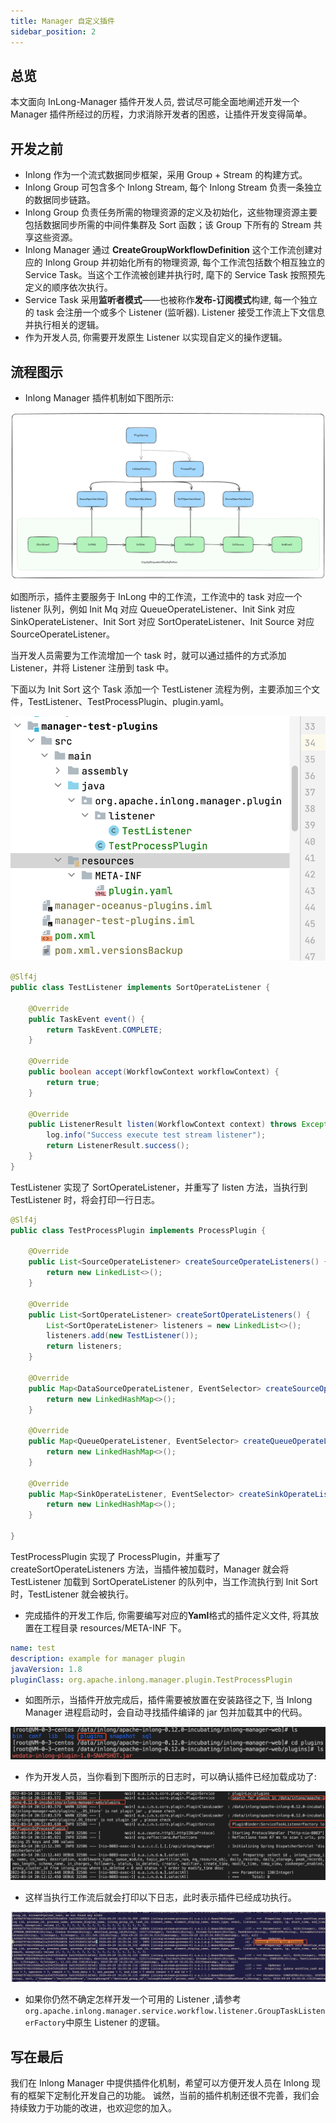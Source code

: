 ```yaml
---
title: Manager 自定义插件
sidebar_position: 2
---
```

## 总览

本文面向 InLong-Manager 插件开发人员, 尝试尽可能全面地阐述开发一个 Manager 插件所经过的历程，力求消除开发者的困惑，让插件开发变得简单。

## 开发之前

- Inlong 作为一个流式数据同步框架，采用 Group + Stream 的构建方式。
- Inlong Group 可包含多个 Inlong Stream, 每个 Inlong Stream 负责一条独立的数据同步链路。
- Inlong Group 负责任务所需的物理资源的定义及初始化，这些物理资源主要包括数据同步所需的中间件集群及 Sort 函数；该 Group 下所有的 Stream 共享这些资源。
- Inlong Manager 通过 **CreateGroupWorkflowDefinition** 这个工作流创建对应的 Inlong Group 并初始化所有的物理资源, 每个工作流包括数个相互独立的 Service Task。当这个工作流被创建并执行时, 麾下的 Service Task 按照预先定义的顺序依次执行。
- Service Task 采用**监听者模式**——也被称作**发布-订阅模式**构建, 每一个独立的 task 会注册一个或多个 Listener (监听器). Listener 接受工作流上下文信息并执行相关的逻辑。
- 作为开发人员, 你需要开发原生 Listener 以实现自定义的操作逻辑。

## 流程图示

- Inlong Manager 插件机制如下图所示:

![](img/inlong_plugin.png)

如图所示，插件主要服务于 InLong 中的工作流，工作流中的 task 对应一个 listener 队列，例如 Init Mq 对应 QueueOperateListener、Init Sink 对应 SinkOperateListener、Init Sort 对应 SortOperateListener、Init Source 对应 SourceOperateListener。

当开发人员需要为工作流增加一个 task 时，就可以通过插件的方式添加 Listener，并将 Listener 注册到 task 中。

下面以为 Init Sort 这个 Task 添加一个 TestListener 流程为例，主要添加三个文件，TestListener、TestProcessPlugin、plugin.yaml。

![](img/plugin.png)

```java
@Slf4j
public class TestListener implements SortOperateListener {

    @Override
    public TaskEvent event() {
        return TaskEvent.COMPLETE;
    }

    @Override
    public boolean accept(WorkflowContext workflowContext) {
        return true;
    }

    @Override
    public ListenerResult listen(WorkflowContext context) throws Exception {
        log.info("Success execute test stream listener");
        return ListenerResult.success();
    }
}
```
TestListener 实现了 SortOperateListener，并重写了 listen 方法，当执行到 TestListener 时，将会打印一行日志。

```java
@Slf4j
public class TestProcessPlugin implements ProcessPlugin {

    @Override
    public List<SourceOperateListener> createSourceOperateListeners() {
        return new LinkedList<>();
    }

    @Override
    public List<SortOperateListener> createSortOperateListeners() {
        List<SortOperateListener> listeners = new LinkedList<>();
        listeners.add(new TestListener());
        return listeners;
    }

    @Override
    public Map<DataSourceOperateListener, EventSelector> createSourceOperateListeners() {
        return new LinkedHashMap<>();
    }

    @Override
    public Map<QueueOperateListener, EventSelector> createQueueOperateListeners() {
        return new LinkedHashMap<>();
    }

    @Override
    public Map<SinkOperateListener, EventSelector> createSinkOperateListeners() {
        return new LinkedHashMap<>();
    }

}
```
TestProcessPlugin 实现了 ProcessPlugin，并重写了 createSortOperateListeners 方法，当插件被加载时，Manager 就会将 TestListener 加载到 SortOperateListener 的队列中，当工作流执行到 Init Sort 时，TestListener 就会被执行。

- 完成插件的开发工作后, 你需要编写对应的**Yaml**格式的插件定义文件, 将其放置在工程目录 resources/META-INF 下。

```yaml
name: test
description: example for manager plugin
javaVersion: 1.8
pluginClass: org.apache.inlong.manager.plugin.TestProcessPlugin
```

- 如图所示，当插件开放完成后，插件需要被放置在安装路径之下, 当 Inlong Manager 进程启动时，会自动寻找插件编译的 jar 包并加载其中的代码。

![](img/plugin_location.png)

- 作为开发人员，当你看到下图所示的日志时，可以确认插件已经加载成功了:

![](img/plugin_log.png)

- 这样当执行工作流后就会打印以下日志，此时表示插件已经成功执行。

![](img/workflow_plugin.png)

- 如果你仍然不确定怎样开发一个可用的 Listener ,请参考`org.apache.inlong.manager.service.workflow.listener.GroupTaskListenerFactory`中原生 Listener 的逻辑。

## 写在最后

我们在 Inlong Manager 中提供插件化机制，希望可以方便开发人员在 Inlong 现有的框架下定制化开发自己的功能。
诚然，当前的插件机制还很不完善，我们会持续致力于功能的改进，也欢迎您的加入。